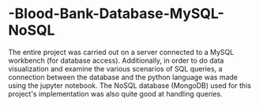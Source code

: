 # -Blood-Bank-Database-MySQL-NoSQL
The entire project was carried out on a server connected to a MySQL workbench (for database access). Additionally, in order to do data visualization and examine the various scenarios of SQL queries, a connection between the database and the python language was made using the jupyter notebook. The NoSQL database (MongoDB) used for this project's implementation was also quite good at handling queries.
